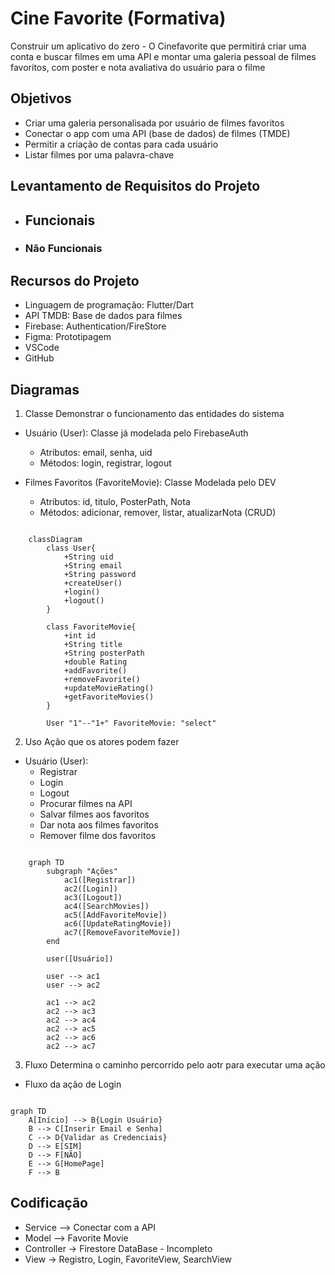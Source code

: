 # Cine Favorite (Formativa)

Construir um aplicativo do zero - O Cinefavorite que permitirá criar uma conta e buscar filmes em uma API e montar uma galeria pessoal de filmes favoritos, com poster e nota avaliativa do usuário para o filme

## Objetivos
- Criar uma galeria personalisada por usuário de filmes favoritos
- Conectar o app com uma API (base de dados) de filmes (TMDE)
- Permitir a criação de contas para cada usuário
- Listar filmes por uma palavra-chave

## Levantamento de Requisitos do Projeto
- ## Funcionais

- ### Não Funcionais

## Recursos do Projeto
- Linguagem de programação: Flutter/Dart
- API TMDB: Base de dados para filmes
- Firebase: Authentication/FireStore
- Figma: Prototipagem
- VSCode
- GitHub

## Diagramas
1. Classe
Demonstrar o funcionamento das entidades do sistema

- Usuário (User): Classe já modelada pelo FirebaseAuth
    - Atributos: email, senha, uid
    - Métodos: login, registrar, logout

- Filmes Favoritos (FavoriteMovie): Classe Modelada pelo DEV
    - Atributos: id, titulo, PosterPath, Nota
    - Métodos: adicionar, remover, listar, atualizarNota (CRUD)

```mermaid

    classDiagram
        class User{
            +String uid
            +String email
            +String password
            +createUser()
            +login()
            +logout()
        }

        class FavoriteMovie{
            +int id
            +String title
            +String posterPath
            +double Rating 
            +addFavorite()
            +removeFavorite()
            +updateMovieRating()
            +getFavoriteMovies()
        }

        User "1"--"1+" FavoriteMovie: "select"

```

2. Uso
Ação que os atores podem fazer
- Usuário (User):
    - Registrar
    - Login
    - Logout
    - Procurar filmes na API
    - Salvar filmes aos favoritos
    - Dar nota aos filmes favoritos
    - Remover filme dos favoritos

```mermaid

    graph TD
        subgraph "Ações"
            ac1([Registrar])
            ac2([Login])
            ac3([Logout])
            ac4([SearchMovies])
            ac5([AddFavoriteMovie])
            ac6([UpdateRatingMovie])
            ac7([RemoveFavoriteMovie])
        end

        user([Usuário])

        user --> ac1
        user --> ac2

        ac1 --> ac2
        ac2 --> ac3
        ac2 --> ac4
        ac2 --> ac5
        ac2 --> ac6
        ac2 --> ac7

```

3. Fluxo
Determina o caminho percorrido pelo aotr para executar uma ação

- Fluxo da ação de Login

```marmaid

graph TD
    A[Início] --> B{Login Usuário}
    B --> C[Inserir Email e Senha]
    C --> D{Validar as Credenciais}
    D --> E[SIM]
    D --> F[NÃO]
    E --> G[HomePage]
    F --> B

```

## Codificação

- Service --> Conectar com a API
- Model --> Favorite Movie
- Controller -> Firestore DataBase - Incompleto
- View -> Registro, Login, FavoriteView, SearchView
